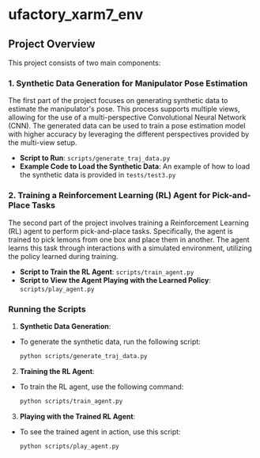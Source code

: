 # ufactory_xarm7_env

## Project Overview

This project consists of two main components:

### 1. Synthetic Data Generation for Manipulator Pose Estimation

The first part of the project focuses on generating synthetic data to estimate the manipulator's pose. This process supports multiple views, allowing for the use of a multi-perspective Convolutional Neural Network (CNN). The generated data can be used to train a pose estimation model with higher accuracy by leveraging the different perspectives provided by the multi-view setup.

- **Script to Run**: `scripts/generate_traj_data.py`
- **Example Code to Load the Synthetic Data**: An example of how to load the synthetic data is provided in `tests/test3.py`

### 2. Training a Reinforcement Learning (RL) Agent for Pick-and-Place Tasks

The second part of the project involves training a Reinforcement Learning (RL) agent to perform pick-and-place tasks. Specifically, the agent is trained to pick lemons from one box and place them in another. The agent learns this task through interactions with a simulated environment, utilizing the policy learned during training.

- **Script to Train the RL Agent**: `scripts/train_agent.py`
- **Script to View the Agent Playing with the Learned Policy**: `scripts/play_agent.py`

### Running the Scripts

1. **Synthetic Data Generation**:
 - To generate the synthetic data, run the following script:
   ```bash
   python scripts/generate_traj_data.py
   ```

2. **Training the RL Agent**:
 - To train the RL agent, use the following command:
   ```bash
   python scripts/train_agent.py
   ```

3. **Playing with the Trained RL Agent**:
 - To see the trained agent in action, use this script:
   ```bash
   python scripts/play_agent.py
   ```
